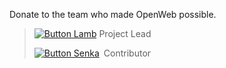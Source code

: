 Donate to the team who made OpenWeb possible.

>[![Button Lamb]][Lamb] Project Lead
>
>[![Button Senka]][Senka] Contributor


[Button Lamb]: https://img.shields.io/badge/Donate%20to%20Lamb-000000?style=for-the-badge&logo=roblox
[Lamb]: https://www.roblox.com/game-pass/1029483594/OpenWeb-Donation-Lamb

[Button Senka]: https://img.shields.io/badge/Donate%20to%20Senka-000000?style=for-the-badge&logo=roblox
[Senka]: # "No donation yet..."
